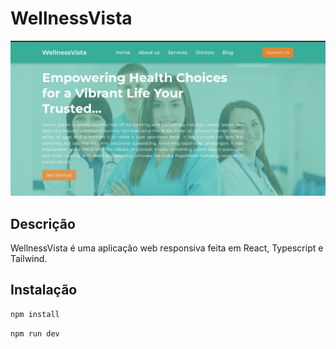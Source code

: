 # WellnessVista

![homepage]('./../src/assets/wellnessVista.png)

## Descrição

WellnessVista é uma aplicação web responsiva feita em React, Typescript e Tailwind.

## Instalação

```bash
npm install
```

```bash
npm run dev
```
